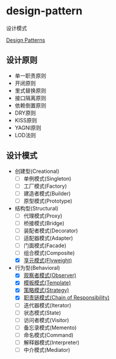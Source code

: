 # design-pattern
设计模式

[Design Patterns](https://sourcemaking.com/design_patterns)

## 设计原则
- 单一职责原则
- 开闭原则
- 里式替换原则
- 接口隔离原则
- 依赖倒置原则
- DRY原则
- KISS原则
- YAGNI原则
- LOD法则


## 设计模式
- 创建型(Creational)
	- [ ] 单例模式(Singleton)
	- [ ] 工厂模式(Factory)
	- [ ] 建造者模式(Builder)
	- [ ] 原型模式(Prototype)
- 结构型(Structural)
	- [ ] 代理模式(Proxy)
	- [ ] 桥接模式(Bridge)
	- [ ] 装配者模式(Decorator)
	- [ ] 适配器模式(Adapter)
	- [ ] 门面模式(Facade)
	- [ ] 组合模式(Composite)
	- [x] [享元模式(Flyweight)](./Structural/Flyweight/README.md)
- 行为型(Behavioral)
	- [x] [观察者模式(Observer)](./Behavioral/Observer/README.md)
    - [x] [模板模式(Template)](./Behavioral/Template/README.md)
	- [x] [策略模式(Strategy)](./Behavioral/Strategy/README.md)
	- [x] [职责链模式(Chain of Responsibility)](./Behavioral/ChainOfResponsibility/README.md)
	- [ ] 迭代器模式(Iterator)
	- [ ] 状态模式(State)
	- [ ] 访问者模式(Visitor)
	- [ ] 备忘录模式(Memento)
	- [ ] 命名模式(Command)
	- [ ] 解释器模式(Interpreter)
	- [ ] 中介模式(Mediator)